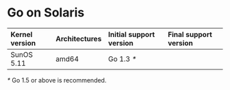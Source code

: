 # Go on Solaris

| **Kernel version** | **Architectures** | **Initial support version** | **Final support version** |
|:-------------------|:------------------|:----------------------------|:--------------------------|
| SunOS 5.11         | amd64             | Go 1.3 _*_                  |                           |

_*_ Go 1.5 or above is recommended.